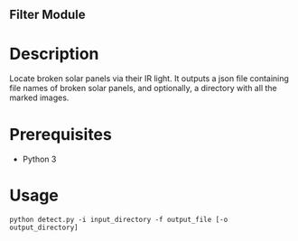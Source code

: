 Filter Module
---
# Description
Locate broken solar panels via their IR light. It outputs a json file containing
file names of broken solar panels, and optionally, a directory with all the marked
images.

# Prerequisites
- Python 3

# Usage
`python detect.py -i input_directory -f output_file [-o output_directory]`
